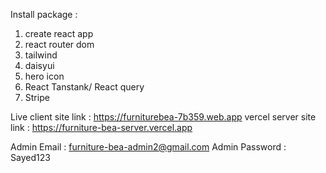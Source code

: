 
Install package :
1. create react app
2. react router dom
3. tailwind
4. daisyui
5. hero icon
6. React Tanstank/ React query
7. Stripe 


Live client site link :  https://furniturebea-7b359.web.app
vercel server site link : https://furniture-bea-server.vercel.app

Admin Email : furniture-bea-admin2@gmail.com
Admin Password : Sayed123 

